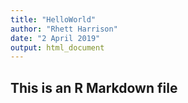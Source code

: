 ```yaml
---
title: "HelloWorld"
author: "Rhett Harrison"
date: "2 April 2019"
output: html_document
---
```



## This is an R Markdown file

